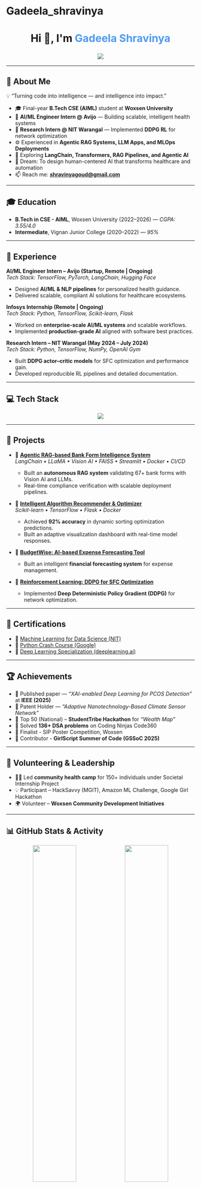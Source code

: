 # Gadeela_shravinya
<!-- 
✨ Customize your project links, LinkedIn, and add/remove certifications as needed.
✨ Add/change project repo URLs.
✨ Update achievements as your journey grows!
-->

<h1 align="center">Hi 👋, I'm <span style="color:#4e9af1;">Gadeela Shravinya</span></h1>

<h3 align="center">
  <a href="https://git.io/typing-svg">
    <img src="https://readme-typing-svg.herokuapp.com?font=Roboto+Mono&size=25&duration=3000&pause=1000&color=00C6FF&center=true&vCenter=true&width=650&lines=Aspiring+AI%2FML+Engineer;AI+Research+Intern;RAG+%26+LLM+Developer;Deep+Learning+%26+MLOps+Enthusiast;Passionate+about+AI+for+Healthcare">
  </a>
</h3>

---

## 🎯 About Me  

💡 “Turning code into intelligence — and intelligence into impact.”  

- 🎓 Final-year **B.Tech CSE (AIML)** student at **Woxsen University**  
- 💼 **AI/ML Engineer Intern @ Avijo** — Building scalable, intelligent health systems  
- 🔬 **Research Intern @ NIT Warangal** — Implemented **DDPG RL** for network optimization  
- ⚙️ Experienced in **Agentic RAG Systems, LLM Apps, and MLOps Deployments**  
- 🌱 Exploring **LangChain, Transformers, RAG Pipelines, and Agentic AI**  
- 🚀 Dream: To design human-centered AI that transforms healthcare and automation  
- 📫 Reach me: **shravinyagoud@gmail.com**

---

## 🎓 Education

- **B.Tech in CSE - AIML**, Woxsen University (2022–2026) — *CGPA: 3.55/4.0*  
- **Intermediate**, Vignan Junior College (2020–2022) — *95%*

---

## 💼 Experience

**AI/ML Engineer Intern – Avijo (Startup, Remote | Ongoing)**  
_Tech Stack: TensorFlow, PyTorch, LangChain, Hugging Face_  
- Designed **AI/ML & NLP pipelines** for personalized health guidance.  
- Delivered scalable, compliant AI solutions for healthcare ecosystems.  

**Infosys Internship (Remote | Ongoing)**  
_Tech Stack: Python, TensorFlow, Scikit-learn, Flask_  
- Worked on **enterprise-scale AI/ML systems** and scalable workflows.  
- Implemented **production-grade AI** aligned with software best practices.  

**Research Intern – NIT Warangal (May 2024 – July 2024)**  
_Tech Stack: Python, TensorFlow, NumPy, OpenAI Gym_  
- Built **DDPG actor–critic models** for SFC optimization and performance gain.  
- Developed reproducible RL pipelines and detailed documentation.  

---

## 💻 Tech Stack

<p align="center">
  <img src="https://skillicons.dev/icons?i=python,tensorflow,pytorch,sklearn,fastapi,flask,langchain,huggingface,docker,streamlit,vscode,git,github,gcp&theme=light" />
</p>

---

## 🚀 Projects

- 🔹 [**Agentic RAG-based Bank Form Intelligence System**](https://github.com/Shravinya/Agentic-Rag)  
  *LangChain • LLaMA • Vision AI • FAISS • Streamlit • Docker • CI/CD*  
  - Built an **autonomous RAG system** validating 67+ bank forms with Vision AI and LLMs.  
  - Real-time compliance verification with scalable deployment pipelines.  

- 🔹 [**Intelligent Algorithm Recommender & Optimizer**](https://github.com/Shravinya/Applicative)  
  *Scikit-learn • TensorFlow • Flask • Docker*  
  - Achieved **92% accuracy** in dynamic sorting optimization predictions.  
  - Built an adaptive visualization dashboard with real-time model responses.  

- 🔹 [**BudgetWise: AI-based Expense Forecasting Tool**](https://github.com/Shravinya/BudgetWise-AI-based-Expense-Forecasting-Tool)  
  - Built an intelligent **financial forecasting system** for expense management.  

- 🔹 [**Reinforcement Learning: DDPG for SFC Optimization**](https://github.com/Shravinya/Reinforcement-learning)  
  - Implemented **Deep Deterministic Policy Gradient (DDPG)** for network optimization.  

---

## 🧠 Certifications

- 🧩 [Machine Learning for Data Science (NIT)](https://github.com/Shravinya/Certifications/blob/main/NIT%20workshop_Certificate.pdf)  
- 🐍 [Python Crash Course (Google)](https://github.com/Shravinya/Certifications/blob/main/python%20coursera%20certificate.pdf)  
- 🤖 [Deep Learning Specialization (deeplearning.ai)](https://github.com/Shravinya/Certifications/blob/main/deeplearning_cetificate.pdf)  

---

## 🏆 Achievements

- 📰 Published paper — *“XAI-enabled Deep Learning for PCOS Detection”* at **IEEE (2025)**  
- 🧾 Patent Holder — *“Adaptive Nanotechnology-Based Climate Sensor Network”*  
- 🥇 Top 50 (National) – **StudentTribe Hackathon** for *“Wealth Map”*  
- 🧠 Solved **136+ DSA problems** on Coding Ninjas Code360  
- 🏅 Finalist - SIP Poster Competition, Woxsen  
- 💪 Contributor - **GirlScript Summer of Code (GSSoC 2025)**  

---

## 🤝 Volunteering & Leadership

- 👩‍⚕️ Led **community health camp** for 150+ individuals under Societal Internship Project  
- 💡 Participant – HackSavvy (MGIT), Amazon ML Challenge, Google Girl Hackathon  
- 🌍 Volunteer – **Woxsen Community Development Initiatives**  

---

## 📊 GitHub Stats & Activity

<p align="center">
  <img width="48%" src="https://github-readme-stats.vercel.app/api?username=shravinya&show_icons=true&theme=radical" />
  <img width="48%" src="https://github-readme-streak-stats.herokuapp.com/?user=shravinya&theme=radical" />
</p>

<p align="center">
  <img width="95%" src="https://github-readme-activity-graph.vercel.app/graph?username=shravinya&theme=react-dark&hide_border=true&area=true" />
</p>

<p align="center">
  <img src="https://github-profile-summary-cards.vercel.app/api/cards/profile-details?username=shravinya&theme=radical" />
</p>

---

## 💡 GitHub Trophies

<p align="center">
  <img src="https://github-profile-trophy.vercel.app/?username=shravinya&theme=dracula&margin-w=10&margin-h=10&no-frame=true&row=1&column=7" />
</p>

---

## 📊 Most Used Languages 

<p align="center">
  <img src="https://github-readme-stats.vercel.app/api/top-langs/?username=shravinya&layout=compact&theme=radical"/>
</p>

---

## 🌟 Dynamic Quote

<p align="center">
  <img src="https://quotes-github-readme.vercel.app/api?type=horizontal&theme=radical&quote=Empowering+humans+through+intelligent+machines+that+learn+and+adapt.">
</p>

---

## 🔗 Connect With Me

<p align="center">
  <a href="mailto:shravinyagoud@gmail.com"><img src="https://img.shields.io/badge/Gmail-D14836?style=flat&logo=gmail&logoColor=white"/></a>
  <a href="https://www.linkedin.com/in/shravinyagadeela/"><img src="https://img.shields.io/badge/LinkedIn-2A65BC?style=flat&logo=linkedin&logoColor=white"/></a>
  <a href="https://github.com/shravinya"><img src="https://img.shields.io/badge/GitHub-181717?style=flat&logo=github&logoColor=white"/></a>
  <img src="https://img.shields.io/badge/LinkedIn_Connections-500%2B-blue?style=flat&logo=linkedin" alt="LinkedIn Connections"/>
</p>

---

<!-- 
💡 Tip: Add a fun fact, motto, or personal touch at the end!
-->
